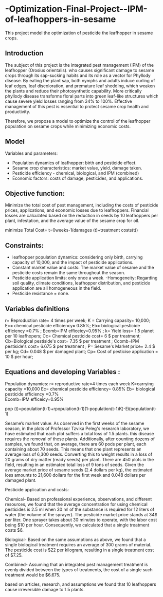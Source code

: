 # -Optimization-Final-Project--IPM-of-leafhoppers-in-sesame
This project model the optimization of pesticide the leafhopper in sesame crops. 

## Introduction
The subject of this project is the integrated pest management (IPM) of the leafhopper (Orosius orientalis). who causes significant damage to sesame crops through its sap-sucking habits and its role as a vector for Phyllody disease. By eating the plant sap, both nymphs and adults induce curling of leaf edges, leaf discoloration, and premature leaf shedding, which weaken the plants and reduce their photosynthetic capability. More critically phyllody disease transforms floral parts into green leaf-like structures which cause severe yield losses ranging from 34% to 100%. Effective management of this pest is essential to protect sesame crop health and productivity.

Therefore, we propose a model to optimize the control of the leafhopper population on sesame crops while minimizing economic costs.

## Model
Variables and parameters:
- Population dynamics of leafhopper: birth and pesticide effect.
- Sesame crop characteristics: market value, yield, damage taken.
- Pesticide efficiency - chemical, biological, and IPM (combined) 
- Economic factors: costs of damage, pesticides, and applications.
 
## Objective function:
Minimize the total cost of pest management, including the costs of pesticide prices, applications, and economic losses due to leafhoppers. Financial losses are calculated based on the reduction in seeds by 10 leafhoppers per plant, infestation,  and the average value of the sesame crop for oil.

minimize Total Cost= t=0weeks-1(damages (t)+treatment costs(t))


## Constraints: 
- leafhopper population dynamics: considering only birth, carrying capacity of 10,000, and the impact of pesticide applications. 
- Constant market value and costs: The market value of sesame and the pesticide costs remain the same throughout the season.
- Pesticide application limits: only once a week.
-Homogeneity: Regarding soil quality, climate conditions, leafhopper distribution, and pesticide application are all homogeneous in the field.
- Pesticide resistance = none. 

## Variables definitions
r= Reproduction rate= 4 times per week;
K = Carrying capasity= 10,000;
Ec= chemical pesticide efficiency= 0.85%;
Eb= biological pesticide efficiency =0.7%  ;
Ecomb=IPM efficeicy=0.95% ;
k= Yield loss= 1.5 planet per 10 leafhopers;
Cc= Chemical pesticide cost= 6 $ per treatment; 
Cb=Biological pestiside's cost= 7.35 $ per treatment ;
Ccomb=IPM pestiside's cost= 6.675 $ per treatment ; 
P=  Sesame's Market price= 2.4 $ per kg;
Cd= 0.048 $ per damaged plant;
Cp= Cost of pesticise application = 10 $  per hour;

## Equations and developing Variables :

Population dynamics:
r= reproductive rate=4 times each week 
K=carrying capacity =10,000
Ec= chemical pesticide efficiency= 0.85%
Eb= biological pesticide efficiency =0.7%  
Ecomb=IPM efficeicy=0.95% 

pop (t)=population(t-1)+rpopulation(t-1)(1-population(t-1)K)-Ei(population(t-1) 


Sesame’s market value:
As observed in the first weeks of the sesame season, in the plots of Professor Tzvika Peleg's research laboratory, we have estimated that each plot suffers a total loss of 1.5 plants. this disease requires the removal of these plants. Additionally, after counting dozens of samples, we found that, on average, there are 60 pods per plant, each containing about 70 seeds. This means that one plant represents an average loss of 6,300 seeds. Converting this to weight results in a loss of 20 grams of dry matter (ready seeds) per plant. There are 450 plots in the field, resulting in an estimated total loss of 9 tons of seeds. Given the average market price of sesame seeds (2.4 dollars per kg), the estimated loss amounts to 21,600 dollars for the first week and 0.048 dollars per damaged plant. 


Pesticide application and costs:

Chemical- Based on professional experience, observations, and different resources, we found that the average concentration for using chemical pesticides is 2.5 ml when 30 ml of the substance is required for 12 liters of water (the volume of the sprayer). The pesticide market price stands at 34$ per liter. One sprayer takes about 30 minutes to operate, with the labor cost being $10 per hour. Consequently, we calculated that a single treatment costs $6.

Biological- Based on the same assumptions as above, we found that a single biological treatment requires an average of 300 grams of material. The pesticide cost is $22 per kilogram, resulting in a single treatment cost of $7.25.

Combined- Assuming that an integrated pest management treatment is evenly divided between the types of treatments, the cost of a single such treatment would be $6.675.

based on articles, research, and assumptions we found that 10 leafhoppers cause irreversible damage to 1.5 plants.  
